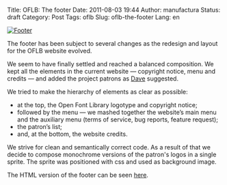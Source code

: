 Title: OFLB: The footer
Date: 2011-08-03 19:44
Author: manufactura
Status: draft
Category: Post
Tags: oflb
Slug: oflb-the-footer
Lang: en

[![Footer]({static}/media/footer03-e1312400481801.png "Footer")](http://manufacturaindependente.com/oflb/20110803-footer/index.html#foot)

The footer has been subject to several changes as the redesign and
layout for the OFLB website evolved.

We seem to have finally settled and reached a balanced composition. We
kept all the elements in the current website — copyright notice, menu
and credits — and added the project patrons as
[Dave](http://blog.manufacturaindependente.org/2011/07/oflb-catalogue-views-ii/#comments)
suggested.

We tried to make the hierarchy of elements as clear as possible:

-   at the top, the Open Font Library logotype and copyright notice;
-   followed by the menu — we mashed together the website’s main menu
    and the auxiliary menu (terms of service, bug reports, feature
    request);
-   the patron’s list;
-   and, at the bottom, the website credits.

We strive for clean and semantically correct code. As a result of that
we decide to compose monochrome versions of the patron's logos in a
single sprite. The sprite was positioned with css and used as background
image.

The HTML version of the footer can be seen
[here](http://manufacturaindependente.com/oflb/20110803-footer/index.html#foot).


